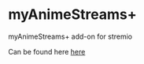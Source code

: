# myAnimeStreams+

myAnimeStreams+ add-on for stremio

Can be found here [here](https://app.strem.io/shell-v4.4/#/addons/community/all?addon=https%3A%2F%2Fmyanimestreams.herokuapp.com%2Fmanifest.json)
